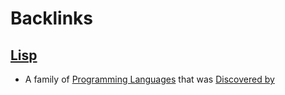 
# Backlinks
## [Lisp](<Lisp.md>)
- A family of [Programming Languages](<Programming Languages.md>) that was [Discovered by](<Discovered by.md>)

